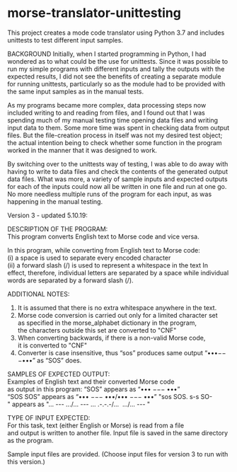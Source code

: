 # morse-translator-unittesting
This project creates a mode code translator using Python 3.7 and includes unittests to test different input samples.

BACKGROUND 
Initially, when I started programming in Python, I had wondered as to what could be the use for unittests. Since it was possible to run my simple programs with different inputs and tally the outputs with the expected results, I did not see the benefits of creating a separate module for running unittests, particularly so as the module had to be provided with the same input samples as in the manual tests.

As my programs became more complex, data processing steps now included writing to and reading from files, and I found out that I was spending much of my manual testing time opening data files and writing input data to them. Some more time was spent in checking data from output files. But the file-creation process in itself was not my desired test object; the actual intention being to check whether some function in the program worked in the manner that it was designed to work. 

By switching over to the unittests way of testing, I was able to do away with having to write to data files and check the contents of the generated output data files. What was more, a variety of sample inputs and expected outputs for each of the inputs could now all be written in one file and run at one go. No more needless multiple runs of the program for each input, as was happening in the manual testing. 

Version 3 - updated 5.10.19:

DESCRIPTION OF THE PROGRAM:
This program converts English text to Morse code and vice versa.

In this program, while converting from English text to Morse code:
(i) a space is used to separate every encoded character 
(ii) a forward slash (/) is used to represent a whitespace in the text
In effect, therefore, individual letters are separated by a space while individual 
words are separated by a forward slash (/).

ADDITIONAL NOTES: 
1. It is assumed that there is no extra whitespace anywhere in the text.  
2. Morse code conversion is carried out only for a limited character set
as specified in the morse_alphabet dictionary in the program,
the characters outside this set are converted to "CNF"
3. When converting backwards, if there is a non-valid Morse code,
it is converted to "CNF"
4. Converter is case insensitive, thus “sos” produces same output
“•••−−−•••” as “SOS” does.

SAMPLES OF EXPECTED OUTPUT:
Examples of English text and their converted Morse code
as output in this program:
“SOS” appears as “••• −−− •••”
“SOS SOS” appears as “••• −−− •••/••• −−− •••”
"sos SOS. s-s SO-" appears as
"... --- .../... --- ... .-.-.-/... <CNF> .../... --- <CNF>"

TYPE OF INPUT EXPECTED:
For this task, text (either English or Morse) is read from a file
and output is written to another file.
Input file is saved in the same directory as the program.

Sample input files are provided.
(Choose input files for version 3 to run with this version.)
